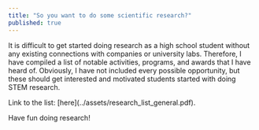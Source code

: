 ```yaml
---
title: "So you want to do some scientific research?"
published: true
---
```


It is difficult to get started doing research as a high school student without any existing connections with companies or university labs. Therefore, I have compiled a list of notable activities, programs, and awards that I have heard of. Obviously, I have not included every possible opportunity, but these should get interested and motivated students started with doing STEM research.

<object style = "margin: auto" data = "../assets/research_list_general.pdf" type = "application/pdf" width = "75%" height = "750px">
Link to the list: [here](../assets/research_list_general.pdf).
</object>

Have fun doing research!